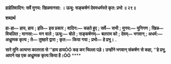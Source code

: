 **हाहेतिवादिन: सर्वे मुनय: खिन्नमानसा: ।** **ऊचु: सङ्कर्षणं देवमधर्मस्ते कृत: प्रभो ॥ २९॥** 

**शब्दार्थ** 

**हा-हा—** **हाय, हाय** **; इति—** **इस प्रकार** **; वादिन:—** **कहते हुए** **; सर्वे—** **सभी** **; मुनय:—** **मुनिगण** **; खिन्न—** **विचलित** **; मानसा:—** **मन** **वाले** **; ऊचु:—** **बोले** **; सङ्कर्षणम्—** **बलराम को** **; देवम्—** **भगवान्** **; अधर्म:—** **अधाॢमक कृत्य** **; ते—** **तुश्हारे द्वारा** **; कृत:—** **किया** **गया** **; प्रभो—** **हे प्रभु।** **.** 

**सारे मुनि अत्यन्त कातरता से ''हाय हायÓÓ कह कर चिल्ला पड़े। उन्होंने भगवान् संकर्षण** **से कहा, ''हे प्रभु, आपने यह एक अधाॢमक कृत्य किया है।ÓÓ** **** 